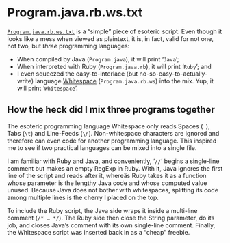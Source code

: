 # Program.java.rb.ws.txt
[`Program.java.rb.ws.txt`](Program.java.rb.ws.txt) is a “simple” piece of esoteric script. Even though it looks like a mess when viewed as plaintext, it is, in fact, valid for not one, not two, but *three* programming languages:
* When compiled by Java (`Program.java`), it will print ‘`Java`’;
* When interpreted with Ruby (`Program.java.rb`), it will print ‘`Ruby`’; and
* I even squeezed the easy-to-interlace (but no-so-easy-to-actually-write) language [Whitespace](https://en.wikipedia.org/wiki/Whitespace_(programming_language)) (`Program.java.rb.ws`) into the mix. Yup, it will print ‘`Whitespace`’.

## How the heck did I mix three programs together
The esoteric programming language Whitespace only reads Spaces (` `), Tabs (`\t`) and Line-Feeds (`\n`). Non-whitespace characters are ignored and therefore can even code for another programming language. This inspired me to see if two practical languages can be mixed into a single file.

I am familiar with Ruby and Java, and conveniently, ‘`//`’ begins a single-line comment but makes an empty RegExp in Ruby. With it, Java ignores the first line of the script and reads after it, whereäs Ruby takes it as a function whose parameter is the lengthy Java code and whose computed value unused. Because Java does not bother with whitespaces, splitting its code among multiple lines is the cherry I placed on the top.

To include the Ruby script, the Java side wraps it inside a multi-line comment (`/* … */`). The Ruby side then close the String parameter, do its job, and closes Java’s comment with its own single-line comment. Finally, the Whitespace script was inserted back in as a “cheap” freebie.
